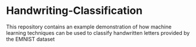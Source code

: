 # Handwriting-Classification
This repository contains an example demonstration of how machine learning techniques can be used to classify handwritten letters provided by the EMNIST dataset
